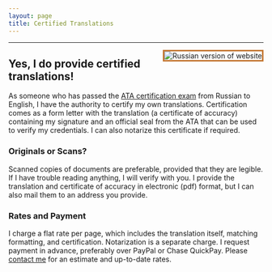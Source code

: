 ```yaml
---
layout: page
title: Certified Translations
---
```


---
<a href="{{ site.baseurl }}certification_russian/"><img src="{{ site.baseurl }}public/russia_icon.png" alt="Russian version of website" style="border:3px solid;border-color:rgb(196, 120, 52);margin-left:20px;padding:0px;background:transparent;" align="right"></a>

## Yes, I do provide certified translations!

As someone who has passed the <a href="http://atanet.org/certification/aboutcert_overview.php">ATA certification exam</a> from Russian to English, I have the authority to certify my own translations. Certification comes as a form letter with the translation (a certificate of accuracy) containing my signature and an official seal from the ATA that can be used to verify my credentials. I can also notarize this certificate if required.

### Originals or Scans?

Scanned copies of documents are preferable, provided that they are legible. If I have trouble reading anything, I will verify with you. I provide the translation and certificate of accuracy in electronic (pdf) format, but I can also mail them to an address you provide.

### Rates and Payment

I charge a flat rate per page, which includes the translation itself, matching formatting, and certification. Notarization is a separate charge. I request payment in advance, preferably over PayPal or Chase QuickPay. Please <a href="{{ site.baseurl }}contact/">contact me</a> for an estimate and up-to-date rates.
